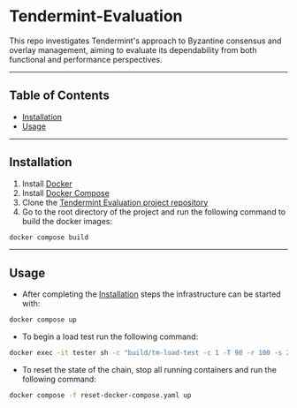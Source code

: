 # Tendermint-Evaluation

This repo investigates Tendermint's approach to Byzantine consensus and overlay management, aiming to evaluate its dependability from both functional and performance perspectives.

---

## Table of Contents

- [Installation](#installation)
- [Usage](#usage)

---

## Installation

1. Install [Docker](https://docs.docker.com/get-docker/)
2. Install [Docker Compose](https://docs.docker.com/compose/install/)
3. Clone the [Tendermint Evaluation project repository](https://github.com/GMN177/Tendermint-Evaluation)
4. Go to the root directory of the project and run the following command to build the docker images:

```sh
docker compose build
```

---

## Usage

- After completing the [Installation](#installation) steps the infrastructure can be started with:

```sh
docker compose up
```

- To begin a load test run the following command:

```sh
docker exec -it tester sh -c "build/tm-load-test -c 1 -T 90 -r 100 -s 250 --broadcast-tx-method async --endpoints ws://node0:26657/websocket,ws://node3:26657/websocket"
```

- To reset the state of the chain, stop all running containers and run the following command:

```sh
docker compose -f reset-docker-compose.yaml up
```